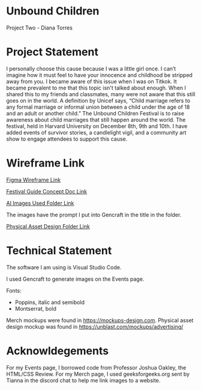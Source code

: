 # Unbound Children
Project Two - Diana Torres


# Project Statement

I personally choose this cause because I was a little girl once. I can’t imagine how it must feel to have your innocence and childhood be stripped away from you. I became aware of this issue when I was on Titkok. It became prevalent to me that this topic isn't talked about enough. When I shared this to my friends and classmates, many were not aware that this still goes on in the world.  A definition by Unicef says, “Child marriage refers to any formal marriage or informal union between a child under the age of 18 and an adult or another child.” The Unbound Children Festival is to raise awareness about child marriages that still happen around the world. The festival, held in Harvard University on December 8th, 9th and 10th. I have added events of survivor stories, a candlelight vigil, and a community art show to engage attendees to support this cause. 






# Wireframe Link 

[Figma Wireframe Link](https://www.figma.com/proto/taO21aWLp8uAUDIoGWf0ay/Festival-Guide?node-id=1-2&t=JaxIqlOobs00hfOU-1&starting-point-node-id=1%3A2)

[Festival Guide Concept Doc Link](https://docs.google.com/document/d/1KqXlBUvB2Qg_9t-FqtIyfcmzAozxuip6OkmtYdleR8s/edit?usp=sharing)

[AI Images Used Folder Link](https://drive.google.com/drive/folders/1fobwsdRxzluhU9nzHP3TcHilaQq7fqlr?usp=share_link)

The images have the prompt I put into Gencraft in the title in the folder.

[Physical Asset Design Folder Link](https://drive.google.com/drive/folders/1-ctYXrCqhdSHq4yZqOBdIWsSOmLWv4Kq?usp=share_link)

# Technical Statement

The software I am using is Visual Studio Code. 

I used Gencraft to generate images on the Events page.



Fonts:
- Poppins, italic and semibold
- Montserrat, bold

Merch mockups were found in https://mockups-design.com.
Physical asset design mockup was found in https://unblast.com/mockups/advertising/

# Acknowldegements

For my Events page, I borrowed code from Professor Joshua Oakley, the HTML/CSS Review.
For my Merch page, I used geeksforgeeks.org sent by Tianna in the discord chat to help me link images to a website.



